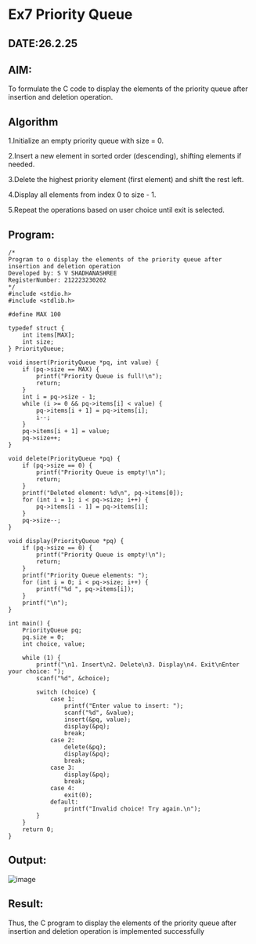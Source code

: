 # Ex7 Priority Queue
## DATE:26.2.25
## AIM:
To formulate the C code to display the elements of the priority queue after insertion and deletion operation.

## Algorithm
1.Initialize an empty priority queue with size = 0.

2.Insert a new element in sorted order (descending), shifting elements if needed.

3.Delete the highest priority element (first element) and shift the rest left.

4.Display all elements from index 0 to size - 1.

5.Repeat the operations based on user choice until exit is selected.

## Program:
```
/*
Program to o display the elements of the priority queue after insertion and deletion operation
Developed by: S V SHADHANASHREE
RegisterNumber: 212223230202
*/
#include <stdio.h>
#include <stdlib.h>

#define MAX 100

typedef struct {
    int items[MAX];
    int size;
} PriorityQueue;

void insert(PriorityQueue *pq, int value) {
    if (pq->size == MAX) {
        printf("Priority Queue is full!\n");
        return;
    }
    int i = pq->size - 1;
    while (i >= 0 && pq->items[i] < value) {
        pq->items[i + 1] = pq->items[i];
        i--;
    }
    pq->items[i + 1] = value;
    pq->size++;
}

void delete(PriorityQueue *pq) {
    if (pq->size == 0) {
        printf("Priority Queue is empty!\n");
        return;
    }
    printf("Deleted element: %d\n", pq->items[0]);
    for (int i = 1; i < pq->size; i++) {
        pq->items[i - 1] = pq->items[i];
    }
    pq->size--;
}

void display(PriorityQueue *pq) {
    if (pq->size == 0) {
        printf("Priority Queue is empty!\n");
        return;
    }
    printf("Priority Queue elements: ");
    for (int i = 0; i < pq->size; i++) {
        printf("%d ", pq->items[i]);
    }
    printf("\n");
}

int main() {
    PriorityQueue pq;
    pq.size = 0;
    int choice, value;

    while (1) {
        printf("\n1. Insert\n2. Delete\n3. Display\n4. Exit\nEnter your choice: ");
        scanf("%d", &choice);

        switch (choice) {
            case 1:
                printf("Enter value to insert: ");
                scanf("%d", &value);
                insert(&pq, value);
                display(&pq);
                break;
            case 2:
                delete(&pq);
                display(&pq);
                break;
            case 3:
                display(&pq);
                break;
            case 4:
                exit(0);  
            default:
                printf("Invalid choice! Try again.\n");
        }
    }
    return 0;
}
```

## Output:

![image](https://github.com/user-attachments/assets/89b23bad-6596-4619-ba53-0c303d89f02e)


## Result:
Thus, the C program to display the elements of the priority queue after insertion and deletion operation is implemented successfully
